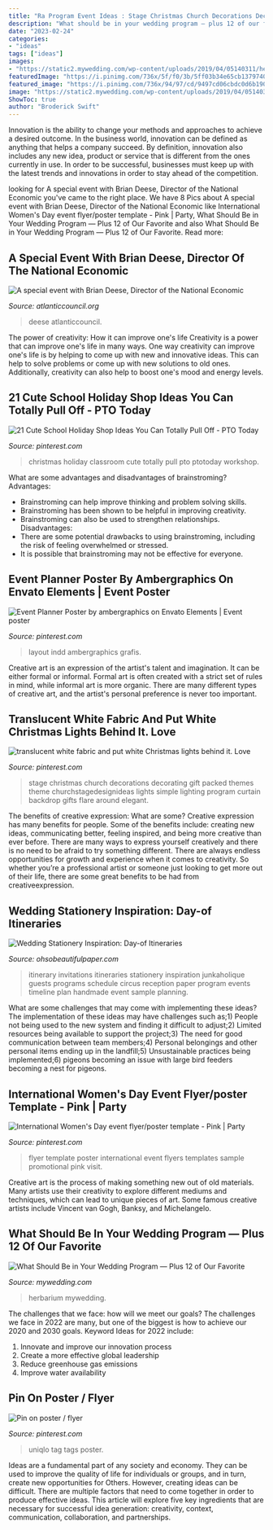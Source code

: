 ```yaml
---
title: "Ra Program Event Ideas : Stage Christmas Church Decorations Decorating Gift Packed Themes Theme Churchstagedesignideas Lights Simple Lighting Program Curtain Backdrop Gifts Flare Around Elegant"
description: "What should be in your wedding program — plus 12 of our favorite"
date: "2023-02-24"
categories:
- "ideas"
tags: ["ideas"]
images:
- "https://static2.mywedding.com/wp-content/uploads/2019/04/05140311/herbarium-invite.jpg"
featuredImage: "https://i.pinimg.com/736x/5f/f0/3b/5ff03b34e65cb13797403ac391963dd1.jpg"
featured_image: "https://i.pinimg.com/736x/94/97/cd/9497cd06cbdc0d6b1900c9477a7743a4.jpg"
image: "https://static2.mywedding.com/wp-content/uploads/2019/04/05140311/herbarium-invite.jpg"
ShowToc: true
author: "Broderick Swift"
---
```



Innovation is the ability to change your methods and approaches to achieve a desired outcome. In the business world, innovation can be defined as anything that helps a company succeed. By definition, innovation also includes any new idea, product or service that is different from the ones currently in use. In order to be successful, businesses must keep up with the latest trends and innovations in order to stay ahead of the competition.

	

		
looking for A special event with Brian Deese, Director of the National Economic you've came to the right place. We have 8 Pics about A special event with Brian Deese, Director of the National Economic like International Women&#039;s Day event flyer/poster template - Pink | Party, What Should Be in Your Wedding Program — Plus 12 of Our Favorite and also What Should Be in Your Wedding Program — Plus 12 of Our Favorite. Read more:
		
    
## A Special Event With Brian Deese, Director Of The National Economic

<img loading=lazy src="https://www.atlanticcouncil.org/wp-content/uploads/2021/06/rforoohar.jpg" onerror="this.onerror=null;this.src='https://tse1.mm.bing.net/th?id=OIP.ytaeaX56T9qrnQC2oN0qCQHaLf&amp;pid=15.1';" alt="A special event with Brian Deese, Director of the National Economic">

_Source: atlanticcouncil.org_

>deese atlanticcouncil. 

	

The power of creativity: How it can improve one's life
Creativity is a power that can improve one's life in many ways. One way creativity can improve one's life is by helping to come up with new and innovative ideas. This can help to solve problems or come up with new solutions to old ones. Additionally, creativity can also help to boost one's mood and energy levels.

    
## 21 Cute School Holiday Shop Ideas You Can Totally Pull Off - PTO Today

<img loading=lazy src="https://i.pinimg.com/736x/94/97/cd/9497cd06cbdc0d6b1900c9477a7743a4.jpg" onerror="this.onerror=null;this.src='https://tse4.mm.bing.net/th?id=OIP.wtPx11JX1JpYPBz2dD9fAgHaLH&amp;pid=15.1';" alt="21 Cute School Holiday Shop Ideas You Can Totally Pull Off - PTO Today">

_Source: pinterest.com_

>christmas holiday classroom cute totally pull pto ptotoday workshop. 

	

What are some advantages and disadvantages of brainstroming?
Advantages: 
- Brainstroming can help improve thinking and problem solving skills. 
- Brainstroming has been shown to be helpful in improving creativity. 
- Brainstroming can also be used to strengthen relationships.
Disadvantages: 
- There are some potential drawbacks to using brainstroming, including the risk of feeling overwhelmed or stressed. 
- It is possible that brainstroming may not be effective for everyone.

    
## Event Planner Poster By Ambergraphics On Envato Elements | Event Poster

<img loading=lazy src="https://i.pinimg.com/736x/fa/27/ba/fa27ba0fbb04a0ded4f030fd4cab6775.jpg" onerror="this.onerror=null;this.src='https://tse3.mm.bing.net/th?id=OIP.58o8_SzVoHAejHrK91aq1AHaKt&amp;pid=15.1';" alt="Event Planner Poster by ambergraphics on Envato Elements | Event poster">

_Source: pinterest.com_

>layout indd ambergraphics grafis. 

	

Creative art is an expression of the artist's talent and imagination. It can be either formal or informal. Formal art is often created with a strict set of rules in mind, while informal art is more organic. There are many different types of creative art, and the artist's personal preference is never too important.

    
## Translucent White Fabric And Put White Christmas Lights Behind It. Love

<img loading=lazy src="https://i.pinimg.com/736x/da/de/81/dade81f6aa10bea904e8c4f37a7b741d.jpg" onerror="this.onerror=null;this.src='https://tse4.mm.bing.net/th?id=OIP.K14SuP7fD75K5ebKcecQ6QHaFj&amp;pid=15.1';" alt="translucent white fabric and put white Christmas lights behind it. Love">

_Source: pinterest.com_

>stage christmas church decorations decorating gift packed themes theme churchstagedesignideas lights simple lighting program curtain backdrop gifts flare around elegant. 

	

The benefits of creative expression: What are some?
Creative expression has many benefits for people. Some of the benefits include: creating new ideas, communicating better, feeling inspired, and being more creative than ever before. There are many ways to express yourself creatively and there is no need to be afraid to try something different. There are always endless opportunities for growth and experience when it comes to creativity. So whether you’re a professional artist or someone just looking to get more out of their life, there are some great benefits to be had from creativeexpression.

    
## Wedding Stationery Inspiration: Day-of Itineraries

<img loading=lazy src="http://ohsobeautifulpaper.com/wp-content/uploads/2013/05/Handdrawn-Wedding-Schedule-of-Events-Junkaholique.jpg" onerror="this.onerror=null;this.src='https://tse1.mm.bing.net/th?id=OIP.aQSMChGoYveHUDP_BI8kPgHaJ3&amp;pid=15.1';" alt="Wedding Stationery Inspiration: Day-of Itineraries">

_Source: ohsobeautifulpaper.com_

>itinerary invitations itineraries stationery inspiration junkaholique guests programs schedule circus reception paper program events timeline plan handmade event sample planning. 

	

What are some challenges that may come with implementing these ideas?
The implementation of these ideas may have challenges such as;1) People not being used to the new system and finding it difficult to adjust;2) Limited resources being available to support the project;3) The need for good communication between team members;4) Personal belongings and other personal items ending up in the landfill;5) Unsustainable practices being implemented;6) pigeons becoming an issue with large bird feeders becoming a nest for pigeons.

    
## International Women&#039;s Day Event Flyer/poster Template - Pink | Party

<img loading=lazy src="https://i.pinimg.com/736x/5f/f0/3b/5ff03b34e65cb13797403ac391963dd1.jpg" onerror="this.onerror=null;this.src='https://tse3.mm.bing.net/th?id=OIP.PBS2td4LjCtNGVewAs9sXgHaLH&amp;pid=15.1';" alt="International Women&#039;s Day event flyer/poster template - Pink | Party">

_Source: pinterest.com_

>flyer template poster international event flyers templates sample promotional pink visit. 

	

Creative art is the process of making something new out of old materials. Many artists use their creativity to explore different mediums and techniques, which can lead to unique pieces of art. Some famous creative artists include Vincent van Gogh, Banksy, and Michelangelo.

    
## What Should Be In Your Wedding Program — Plus 12 Of Our Favorite

<img loading=lazy src="https://static2.mywedding.com/wp-content/uploads/2019/04/05140311/herbarium-invite.jpg" onerror="this.onerror=null;this.src='https://tse4.mm.bing.net/th?id=OIP.oKH-LKIp8zquBwzzcfuV7AHaKW&amp;pid=15.1';" alt="What Should Be in Your Wedding Program — Plus 12 of Our Favorite">

_Source: mywedding.com_

>herbarium mywedding. 

	

The challenges that we face: how will we meet our goals?
The challenges we face in 2022 are many, but one of the biggest is how to achieve our 2020 and 2030 goals. Keyword Ideas for 2022 include: 
1. Innovate and improve our innovation process 
2. Create a more effective global leadership 
3. Reduce greenhouse gas emissions 
4. Improve water availability 

    
## Pin On Poster / Flyer

<img loading=lazy src="https://i.pinimg.com/736x/82/e0/e1/82e0e1c2c5e80d26611aa3dacaffa16e--price-tags-uniqlo.jpg" onerror="this.onerror=null;this.src='https://tse1.mm.bing.net/th?id=OIP.Xjx4Tbgj-ONESGcudR99swHaJ3&amp;pid=15.1';" alt="Pin on poster / flyer">

_Source: pinterest.com_

>uniqlo tag tags poster. 

	

Ideas are a fundamental part of any society and economy. They can be used to improve the quality of life for individuals or groups, and in turn, create new opportunities for Others. However, creating ideas can be difficult. There are multiple factors that need to come together in order to produce effective ideas. This article will explore five key ingredients that are necessary for successful idea generation: creativity, context, communication, collaboration, and partnerships.

